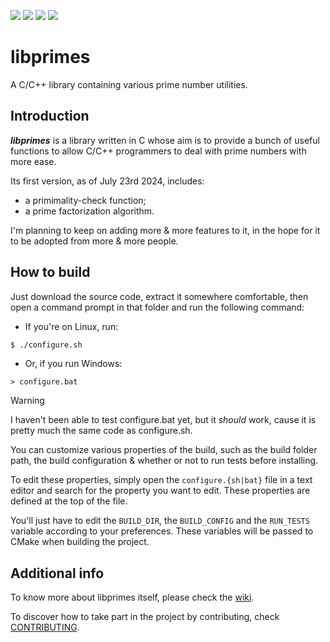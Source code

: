 ![](https://img.shields.io/github/license/franzageek/libprimes)
![](https://img.shields.io/github/v/release/franzageek/libprimes)
![](https://img.shields.io/github/last-commit/franzageek/libprimes)
![](https://img.shields.io/github/issues/franzageek/libprimes)

# libprimes
A C/C++ library containing various prime number utilities. 

## Introduction
_**libprimes**_ is a library written in C whose aim is to provide a bunch of useful functions to allow C/C++ programmers to deal with prime numbers with more ease.

Its first version, as of July 23rd 2024, includes:
-  a primimality-check function;
-  a prime factorization algorithm.

I'm planning to keep on adding more & more features to it, in the hope for it to be adopted from more & more people.

## How to build
Just download the source code, extract it somewhere comfortable, then open a command prompt in that folder and run the following command:

- If you're on Linux, run:
```bash
$ ./configure.sh
```
- Or, if you run Windows:
```batch
> configure.bat
```
> [!WARNING]
> I haven't been able to test configure.bat yet, but it _should_ work, cause it is pretty much the same code as configure.sh.

You can customize various properties of the build, such as the build folder path, the build configuration & whether or not to run tests before installing.

To edit these properties, simply open the `configure.{sh|bat}` file in a text editor and search for the property you want to edit. These properties are defined at the top of the file. 

You'll just have to edit the `BUILD_DIR`, the `BUILD_CONFIG` and the `RUN_TESTS` variable according to your preferences. These variables will be passed to CMake when building the project.

## Additional info
To know more about libprimes itself, please check the [wiki](https://github.com/franzageek/libprimes/wiki).

To discover how to take part in the project by contributing, check [CONTRIBUTING](https://github.com/franzageek/libprimes/CONTRIBUTING.md).



